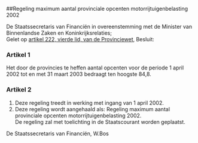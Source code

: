 <meta http-equiv='Content-Type' content='text/html; charset=utf-8' />

##Regeling maximum aantal provinciale opcenten motorrijtuigenbelasting 2002

De Staatssecretaris van Financiën in overeenstemming met de Minister van Binnenlandse Zaken en Koninkrijksrelaties;  
Gelet op [artikel 222, vierde lid, van de Provinciewet](../../../../../../../../../wet/provinciewet/BWBR0005645/README.md),
Besluit:    

### Artikel  1  

Het door de provincies te heffen aantal opcenten voor de periode 1 april 2002 tot en met 31 maart 2003 bedraagt ten hoogste 84,8.  

### Artikel  2  

1.  Deze regeling treedt in werking met ingang van 1 april 2002.   
2.  Deze regeling wordt aangehaald als: Regeling maximum aantal provinciale opcenten motorrijtuigenbelasting 2002.   
De regeling zal met toelichting in de Staatscourant worden geplaatst.   

De 
Staatssecretaris van Financiën, 
W.Bos    
